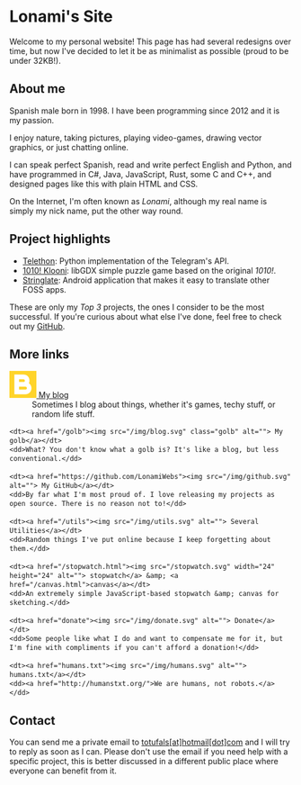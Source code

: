 <style>
.golb {
    transform: scaleY(-1);
    transition: transform 300ms;
}

.golb:hover {
    transform: scaleY(1);
}
</style>

<h1>Lonami's Site</h1>
<p>Welcome to my personal website! This page has had several redesigns
over time, but now I've decided to let it be as minimalist as possible
(proud to be under 32KB!).</p>

<h2 id="about">About me</h2>
<p>Spanish male
<span id="age">born in 1998</span>.
I have been programming
<span id="programming">since 2012</span>
and it is my passion.</p>

<p>I enjoy nature, taking pictures, playing video-games,
drawing vector graphics, or just chatting online.</p>

<p>I can speak perfect Spanish, read and write perfect English
and Python, and have programmed in C#, Java, JavaScript, Rust,
some C and C++, and designed pages like this with plain HTML
and CSS.</p>

<p>On the Internet, I'm often known as <i>Lonami</i>, although
my real name is simply my nick name, put the other way round.</p>

<h2 id="projects">Project highlights</h2>
<ul>
<li>
<a href="https://github.com/LonamiWebs/Telethon/">Telethon</a>:
Python implementation of the Telegram's API.
</li>
<li>
<a href="klooni">1010! Klooni</a>: libGDX simple puzzle
game based on the original <i>1010!</i>.
</li>
<li>
<a href="https://github.com/LonamiWebs/Stringlate/">Stringlate</a>:
Android application that makes it easy to translate other FOSS apps.
</li>
</ul>
<p>These are only my <i>Top 3</i> projects, the ones I consider to be
the most successful. If you're curious about what else I've done, feel
free to check out my
<a href="https://github.com/LonamiWebs/">GitHub</a>.</p>

<h2 id="more-links">More links</h2>
<dl>
    <dt><a href="/blog"><img src="/img/blog.svg" alt=""> My blog</a></dt>
    <dd>Sometimes I blog about things, whether it's games, techy stuff, or random life stuff.</dd>

    <dt><a href="/golb"><img src="/img/blog.svg" class="golb" alt=""> My golb</a></dt>
    <dd>What? You don't know what a golb is? It's like a blog, but less conventional.</dd>

    <dt><a href="https://github.com/LonamiWebs"><img src="/img/github.svg" alt=""> My GitHub</a></dt>
    <dd>By far what I'm most proud of. I love releasing my projects as open source. There is no reason not to!</dd>

    <dt><a href="/utils"><img src="/img/utils.svg" alt=""> Several Utilities</a></dt>
    <dd>Random things I've put online because I keep forgetting about them.</dd>

    <dt><a href="/stopwatch.html"><img src="/stopwatch.svg" width="24" height="24" alt=""> stopwatch</a> &amp; <a href="/canvas.html">canvas</a></dt>
    <dd>An extremely simple JavaScript-based stopwatch &amp; canvas for sketching.</dd>

    <dt><a href="donate"><img src="/img/donate.svg" alt=""> Donate</a></dt>
    <dd>Some people like what I do and want to compensate me for it, but I'm fine with compliments if you can't afford a donation!</dd>

    <dt><a href="humans.txt"><img src="/img/humans.svg" alt=""> humans.txt</a></dt>
    <dd><a href="http://humanstxt.org/">We are humans, not robots.</a></dd>
</dl>

<h2 id="contact">Contact</h2>
<p>You can send me a private email to
<a href="mailto:totufals@hotmail.com">totufals[at]hotmail[dot]com</a>
and I will try to reply as soon as I can. Please don't use the email
if you need help with a specific project, this is better discussed in
a different public place where everyone can benefit from it.</p>

<script>
    now = (new Date()).getFullYear();
    document.getElementById("age").innerHTML = "aged " + (now - 1999);
    document.getElementById("programming").innerHTML = "for " + (now - 2012) + " years";
</script>
